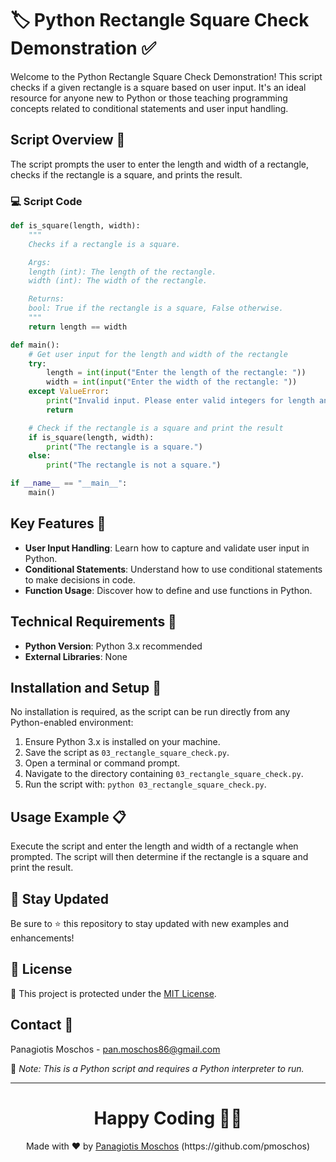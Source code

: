 # 🏷️ Python Rectangle Square Check Demonstration ✅

Welcome to the Python Rectangle Square Check Demonstration! This script checks if a given rectangle is a square based on user input. It's an ideal resource for anyone new to Python or those teaching programming concepts related to conditional statements and user input handling.

## Script Overview 📘

The script prompts the user to enter the length and width of a rectangle, checks if the rectangle is a square, and prints the result.

### :computer: Script Code

```python
def is_square(length, width):
    """
    Checks if a rectangle is a square.

    Args:
    length (int): The length of the rectangle.
    width (int): The width of the rectangle.

    Returns:
    bool: True if the rectangle is a square, False otherwise.
    """
    return length == width

def main():
    # Get user input for the length and width of the rectangle
    try:
        length = int(input("Enter the length of the rectangle: "))
        width = int(input("Enter the width of the rectangle: "))
    except ValueError:
        print("Invalid input. Please enter valid integers for length and width.")
        return

    # Check if the rectangle is a square and print the result
    if is_square(length, width):
        print("The rectangle is a square.")
    else:
        print("The rectangle is not a square.")

if __name__ == "__main__":
    main()
```

## Key Features 🌟

- **User Input Handling**: Learn how to capture and validate user input in Python.
- **Conditional Statements**: Understand how to use conditional statements to make decisions in code.
- **Function Usage**: Discover how to define and use functions in Python.

## Technical Requirements 🔧

- **Python Version**: Python 3.x recommended
- **External Libraries**: None

## Installation and Setup 🚀

No installation is required, as the script can be run directly from any Python-enabled environment:

1. Ensure Python 3.x is installed on your machine.
2. Save the script as `03_rectangle_square_check.py`.
3. Open a terminal or command prompt.
4. Navigate to the directory containing `03_rectangle_square_check.py`.
5. Run the script with: `python 03_rectangle_square_check.py`.

## Usage Example 📋

Execute the script and enter the length and width of a rectangle when prompted. The script will then determine if the rectangle is a square and print the result.

## 📢 Stay Updated

Be sure to ⭐ this repository to stay updated with new examples and enhancements!

## 📄 License
🔐 This project is protected under the [MIT License](https://mit-license.org/).


## Contact 📧
Panagiotis Moschos - pan.moschos86@gmail.com

🔗 *Note: This is a Python script and requires a Python interpreter to run.*

---
<h1 align=center>Happy Coding 👨‍💻 </h1>

<p align="center">
  Made with ❤️ by 
  <a href="https://www.linkedin.com/in/panagiotis-moschos" target="_blank">
  Panagiotis Moschos</a> (https://github.com/pmoschos)
</p>
